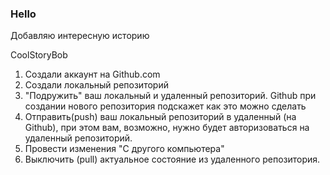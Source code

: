 ### Hello

Добавляю интересную историю

CoolStoryBob

1. Создали аккаунт на Github.com
2. Создали локальный репозиторий
3. "Подружить" ваш локальный и удаленный репозиторий. Github при создании нового репозитория подскажет как это можно сделать
4. Отправить(push) ваш локальный репозиторий в удаленный (на Github), при этом вам, возможно, нужно будет авторизоваться на удаленный репозиторий.
5. Провести изменения "С другого компьютера"
6. Выключить (pull) актуальное состояние из удаленного репозитория.